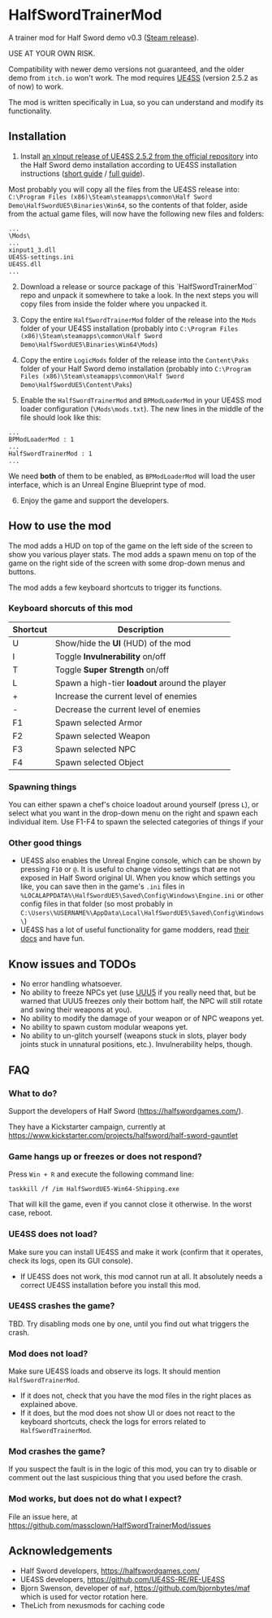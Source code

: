 # HalfSwordTrainerMod
A trainer mod for Half Sword demo v0.3 ([Steam release](https://store.steampowered.com/app/2397300/Half_Sword/)). 

USE AT YOUR OWN RISK.

Compatibility with newer demo versions not guaranteed, and the older demo from `itch.io` won't work.
The mod requires [UE4SS](https://github.com/UE4SS-RE/RE-UE4SS) (version 2.5.2 as of now) to work.

The mod is written specifically in Lua, so you can understand and modify its functionality.

## Installation
1) Install [an xInput release of UE4SS 2.5.2 from the official repository](https://github.com/UE4SS-RE/RE-UE4SS/releases/) into the Half Sword demo installation according to UE4SS installation instructions 
([short guide](https://github.com/UE4SS-RE/RE-UE4SS?tab=readme-ov-file#basic-installation) / [full guide](https://docs.ue4ss.com/dev/installation-guide.html)).

Most probably you will copy all the files from the UE4SS release into:
`C:\Program Files (x86)\Steam\steamapps\common\Half Sword Demo\HalfSwordUE5\Binaries\Win64`,
so the contents of that folder, aside from the actual game files, will now have the following new files and folders:
```
...
\Mods\
...
xinput1_3.dll
UE4SS-settings.ini
UE4SS.dll
...
```

2) Download a release or source package of this `HalfSwordTrainerMod`` repo and unpack it somewhere to take a look. In the next steps you will copy files from inside the folder where you unpacked it.

3) Copy the entire `HalfSwordTrainerMod` folder of the release into the `Mods` folder of your UE4SS installation
(probably into `C:\Program Files (x86)\Steam\steamapps\common\Half Sword Demo\HalfSwordUE5\Binaries\Win64\Mods`)

4) Copy the entire `LogicMods` folder of the release into the `Content\Paks` folder of your Half Sword demo installation
(probably into `C:\Program Files (x86)\Steam\steamapps\common\Half Sword Demo\HalfSwordUE5\Content\Paks`)

5) Enable the `HalfSwordTrainerMod` and `BPModLoaderMod` in your UE4SS mod loader configuration (`\Mods\mods.txt`).
The new lines in the middle of the file should look like this:
```
...
BPModLoaderMod : 1
...
HalfSwordTrainerMod : 1
...
```
We need **both** of them to be enabled, as `BPModLoaderMod` will load the user interface, which is an Unreal Engine Blueprint type of mod.

6) Enjoy the game and support the developers.

## How to use the mod

The mod adds a HUD on top of the game on the left side of the screen to show you various player stats.
The mod adds a spawn menu on top of the game on the right side of the screen with some drop-down menus and buttons.

The mod adds a few keyboard shortcuts to trigger its functions.

### Keyboard shorcuts of this mod
| Shortcut    | Description |
| ----------- | ----------- |
| U           | Show/hide the **UI** (HUD) of the mod |
| I           | Toggle **Invulnerability** on/off |
| T           | Toggle **Super Strength** on/off |
| L           | Spawn a high-tier **loadout** around the player |
| +           | Increase the current level of enemies |
| -           | Decrease the current level of enemies |
| F1          | Spawn selected Armor |
| F2          | Spawn selected Weapon |
| F3          | Spawn selected NPC |
| F4          | Spawn selected Object |

### Spawning things
You can either spawn a chef's choice loadout around yourself (press `L`), or select what you want in the drop-down menu on the right and spawn each individual item. Use F1-F4 to spawn the selected categories of things if your 

### Other good things
* UE4SS also enables the Unreal Engine console, which can be shown by pressing `F10` or `@`. It is useful to change video settings that are not exposed in Half Sword original UI. When you know which settings you like, you can save then in the game's `.ini` files in 
`%LOCALAPPDATA%\HalfSwordUE5\Saved\Config\Windows\Engine.ini` or other config files in that folder (so most probably in `C:\Users\%USERNAME%\AppData\Local\HalfSwordUE5\Saved\Config\Windows\`)
* UE4SS has a lot of useful functionality for game modders, read [their docs](https://docs.ue4ss.com/) and have fun.


## Know issues and TODOs
* No error handling whatsoever.
* No ability to freeze NPCs yet (use [UUU5](https://opm.fransbouma.com/uuuv5.htm) if you really need that, but be warned that UUU5 freezes only their bottom half, the NPC will still rotate and swing their weapons at you).
* No ability to modify the damage of your weapon or of NPC weapons yet.
* No ability to spawn custom modular weapons yet.
* No ability to un-glitch yourself (weapons stuck in slots, player body joints stuck in unnatural positions, etc.). Invulnerability helps, though.


## FAQ
### What to do?
Support the developers of Half Sword (https://halfswordgames.com/). 

They have a Kickstarter campaign, currently at https://www.kickstarter.com/projects/halfsword/half-sword-gauntlet

### Game hangs up or freezes or does not respond?
Press `Win + R` and execute the following command line:
```
taskkill /f /im HalfSwordUE5-Win64-Shipping.exe
```
That will kill the game, even if you cannot close it otherwise. In the worst case, reboot.

### UE4SS does not load?
Make sure you can install UE4SS and make it work (confirm that it operates, check its logs, open its GUI console).
* If UE4SS does not work, this mod cannot run at all. It absolutely needs a correct UE4SS installation before you install this mod.

### UE4SS crashes the game?
TBD. Try disabling mods one by one, until you find out what triggers the crash.

### Mod does not load?
Make sure UE4SS loads and observe its logs. It should mention `HalfSwordTrainerMod`. 
* If it does not, check that you have the mod files in the right places as explained above.
* If it does, but the mod does not show UI or does not react to the keyboard shortcuts, check the logs for errors related to `HalfSwordTrainerMod`.

### Mod crashes the game?
If you suspect the fault is in the logic of this mod, you can try to disable or comment out the last suspicious thing that you used before the crash.

### Mod works, but does not do what I expect?
File an issue here, at https://github.com/massclown/HalfSwordTrainerMod/issues

## Acknowledgements
* Half Sword developers, https://halfswordgames.com/
* UE4SS developers, https://github.com/UE4SS-RE/RE-UE4SS
* Bjorn Swenson, developer of `maf`, https://github.com/bjornbytes/maf which is used for vector rotation here.
* TheLich from nexusmods for caching code

